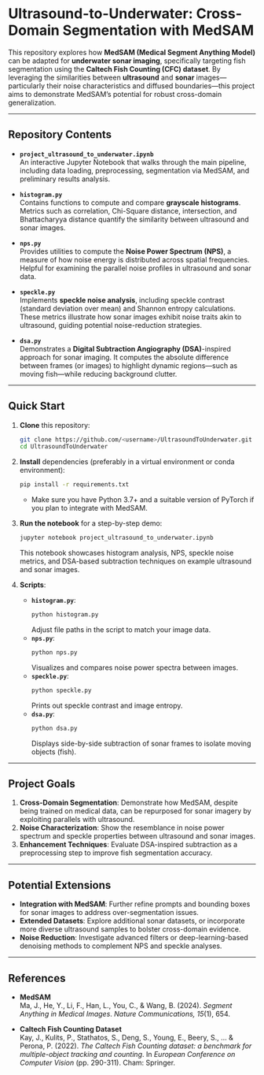 # Ultrasound-to-Underwater: Cross-Domain Segmentation with MedSAM

This repository explores how **MedSAM (Medical Segment Anything Model)** can be adapted for **underwater sonar imaging**, specifically targeting fish segmentation using the **Caltech Fish Counting (CFC) dataset**. By leveraging the similarities between **ultrasound** and **sonar** images—particularly their noise characteristics and diffused boundaries—this project aims to demonstrate MedSAM’s potential for robust cross-domain generalization.

---

## Repository Contents

- **`project_ultrasound_to_underwater.ipynb`**  
  An interactive Jupyter Notebook that walks through the main pipeline, including data loading, preprocessing, segmentation via MedSAM, and preliminary results analysis.

- **`histogram.py`**  
  Contains functions to compute and compare **grayscale histograms**. Metrics such as correlation, Chi-Square distance, intersection, and Bhattacharyya distance quantify the similarity between ultrasound and sonar images.

- **`nps.py`**  
  Provides utilities to compute the **Noise Power Spectrum (NPS)**, a measure of how noise energy is distributed across spatial frequencies. Helpful for examining the parallel noise profiles in ultrasound and sonar data.

- **`speckle.py`**  
  Implements **speckle noise analysis**, including speckle contrast (standard deviation over mean) and Shannon entropy calculations. These metrics illustrate how sonar images exhibit noise traits akin to ultrasound, guiding potential noise-reduction strategies.

- **`dsa.py`**  
  Demonstrates a **Digital Subtraction Angiography (DSA)**-inspired approach for sonar imaging. It computes the absolute difference between frames (or images) to highlight dynamic regions—such as moving fish—while reducing background clutter.

---

## Quick Start

1. **Clone** this repository:
   ```bash
   git clone https://github.com/<username>/UltrasoundToUnderwater.git
   cd UltrasoundToUnderwater
   ```

2. **Install** dependencies (preferably in a virtual environment or conda environment):
   ```bash
   pip install -r requirements.txt
   ```
   - Make sure you have Python 3.7+ and a suitable version of PyTorch if you plan to integrate with MedSAM.

3. **Run the notebook** for a step-by-step demo:
   ```bash
   jupyter notebook project_ultrasound_to_underwater.ipynb
   ```
   This notebook showcases histogram analysis, NPS, speckle noise metrics, and DSA-based subtraction techniques on example ultrasound and sonar images.

4. **Scripts**:
   - **`histogram.py`**:  
     ```bash
     python histogram.py
     ```
     Adjust file paths in the script to match your image data.  
   - **`nps.py`**:  
     ```bash
     python nps.py
     ```
     Visualizes and compares noise power spectra between images.  
   - **`speckle.py`**:  
     ```bash
     python speckle.py
     ```
     Prints out speckle contrast and image entropy.  
   - **`dsa.py`**:  
     ```bash
     python dsa.py
     ```
     Displays side-by-side subtraction of sonar frames to isolate moving objects (fish).

---

## Project Goals

1. **Cross-Domain Segmentation**: Demonstrate how MedSAM, despite being trained on medical data, can be repurposed for sonar imagery by exploiting parallels with ultrasound.
2. **Noise Characterization**: Show the resemblance in noise power spectrum and speckle properties between ultrasound and sonar images.
3. **Enhancement Techniques**: Evaluate DSA-inspired subtraction as a preprocessing step to improve fish segmentation accuracy.

---

## Potential Extensions

- **Integration with MedSAM**: Further refine prompts and bounding boxes for sonar images to address over-segmentation issues.
- **Extended Datasets**: Explore additional sonar datasets, or incorporate more diverse ultrasound samples to bolster cross-domain evidence.
- **Noise Reduction**: Investigate advanced filters or deep-learning-based denoising methods to complement NPS and speckle analyses.

---

## References

- **MedSAM**  
  Ma, J., He, Y., Li, F., Han, L., You, C., & Wang, B. (2024). _Segment Anything in Medical Images_. *Nature Communications, 15*(1), 654.

- **Caltech Fish Counting Dataset**  
  Kay, J., Kulits, P., Stathatos, S., Deng, S., Young, E., Beery, S., ... & Perona, P. (2022). *The Caltech Fish Counting dataset: a benchmark for multiple-object tracking and counting*. In _European Conference on Computer Vision_ (pp. 290-311). Cham: Springer.
